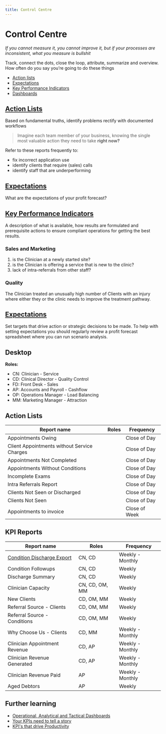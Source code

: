 ```yaml
---
title: Control Centre
---
```


# Control Centre

_If you cannot measure it, you cannot improve it, but if your processes are inconsistent, what you measure is bullshit_

Track, connect the dots, close the loop, attribute, summarize and overview. How often do you say you’re going to do these things

- [Action lists](./action-lists/)
- [Expectations](./expectations/)
- [Key Performance Indicators](./key-performance-indicators/)
- [Dashboards](./dashboards/)

## [Action Lists](./action-lists/)

Based on fundamental truths, identify problems rectify with documented workflows

> Imagine each team member of your business, knowing the single most valuable action they need to take **right now?**

Refer to these reports frequently to:

- fix incorrect application use
- identify clients that require (sales) calls
- identify staff that are underperforming

## [Expectations](./expectations/)

What are the expectations of your profit forecast?

## [Key Performance Indicators](./key-performance-indicators/)

A description of what is available, how results are formulated and prerequisite actions to ensure compliant operations for getting the best results.

### Sales and Marketing

1. is the Clinician at a newly started site?
2. is the Clinician is offering a service that is new to the clinic?
3. lack of intra-referrals from other staff?

### Quality

The Clinician treated an unusually high number of Clients with an injury where either they or the clinic needs to improve the treatment pathway.

## [Expectations](./expectations/)

Set targets that drive action or strategic decisions to be made. To help with setting expectations you should regularly review a profit forecast spreadsheet where you can run scenario analysis.

## Desktop

**Roles:**

- CN: Clinician - Service
- CD: Clinical Director - Quality Control
- FD: Front Desk - Sales
- AP: Accounts and Payroll - Cashflow
- OP: Operations Manager - Load Balancing
- MM: Marketing Manager - Attraction

## Action Lists

| Report name                                 | Roles | Frequency     |
| ------------------------------------------- | ----- | ------------- |
| Appointments Owing                          |       | Close of Day  |
| Client Appointments without Service Charges |       | Close of Day  |
| Appointments Not Completed                  |       | Close of Day  |
| Appointments Without Conditions             |       | Close of Day  |
| Incomplete Exams                            |       | Close of Day  |
| Intra Referrals Report                      |       | Close of Day  |
| Clients Not Seen or Discharged              |       | Close of Day  |
| Clients Not Seen                            |       | Close of Day  |
| Appointments to invoice                     |       | Close of Week |

## KPI Reports

| Report name                                                                                         | Roles          | Frequency        |
| --------------------------------------------------------------------------------------------------- | -------------- | ---------------- |
| [Condition Discharge Export](../../features/practice-manager/reports/condition-discharge-export.md) | CN, CD         | Weekly - Monthly |
| Condition Followups                                                                                 | CN, CD         | Weekly           |
| Discharge Summary                                                                                   | CN, CD         | Weekly           |
| Clinician Capacity                                                                                  | CN, CD, OM, MM | Weekly           |
| New Clients                                                                                         | CD, OM, MM     | Weekly           |
| Referral Source - Clients                                                                           | CD, OM, MM     | Weekly           |
| Referral Source - Conditions                                                                        | CD, OM, MM     | Weekly           |
| Why Choose Us - Clients                                                                             | CD, MM         | Weekly - Monthly |
| Clinician Appointment Revenue                                                                       | CD, AP         | Weekly - Monthly |
| Clinician Revenue Generated                                                                         | CD, AP         | Weekly - Monthly |
| Clinician Revenue Paid                                                                              | AP             | Weekly - Monthly |
| Aged Debtors                                                                                        | AP             | Weekly           |

## Further learning

- [Operational, Analytical and Tactical Dashboards](https://www.datapine.com/blog/strategic-operational-analytical-tactical-dashboards/)
- [Your KPIs need to tell a story](https://onstrategyhq.com/resources/your-key-performance-indicators-need-to-tell-a-story/)
- [KPI's that drive Productivity](https://www.paulgough.com/video-show/audio-show-44/)
